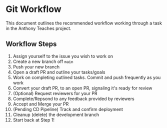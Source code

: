 # Git Workflow

This document outlines the recommended workflow working through a task in the Anthony Teaches project.

## Workflow Steps

1. Assign yourself to the issue you wish to work on
2. Create a new branch off `main`
3. Push your new branch
4. Open a draft PR and outline your tasks/goals
5. Work on completing outlined tasks. Commit and push frequently as you work
6. Convert your draft PR, to an open PR, signaling it's ready for review
7. (Optional) Request reviewers for your PR
8. Complete/Repsond to any feedback provided by reviewers
9. Accept and Merge your PR
10. (Pending CD Pipeline) Track and confirm deployment
11. Cleanup (delete) the development branch
12. Start back at Step 1!